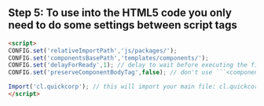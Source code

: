 ## Step 5: To use into the HTML5 code you only need to do some settings between script tags

```html
<script>
CONFIG.set('relativeImportPath','js/packages/');
CONFIG.set('componentsBasePath','templates/components/');
CONFIG.set('delayForReady',1); // delay to wait before executing the first ready event, it includes imports
CONFIG.set('preserveComponentBodyTag',false); // don't use ```<componentBody></componentBody>``` tag

Import('cl.quickcorp'); // this will import your main file: cl.quickcorp.js into js/packages/ file path
</script>
```
